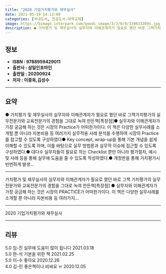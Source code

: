 ```yaml
---
title: "2020 기업가치평가와 재무실사"
date: 2021-05-19 14:13:09
categories: [국내도서, 전공도서-대학교재]
image: https://bimage.interpark.com/goods_image/3/3/0/9/339633309s.jpg
description: ● 가치평가 및 재무실사의 실무자와 이해관계자가 필요로 했던 바로 그책가치평가의 실무전문가와 교육전문가의 경험을 그대로 녹여 만든책[특장점]● 실무자와 이해관계자가 가장 궁금해 하는 것은 시장의 Practice가 어떠한가이다. 이 책은 다양한 실무사례를 소개할 뿐 아니라 자본비용 등
---
```


## **정보**

- **ISBN : 9788959429011**
- **출판사 : 삼일인포마인**
- **출판일 : 20200924**
- **저자 : 이중욱,김성수**

------



## **요약**

●  가치평가 및 재무실사의 실무자와 이해관계자가 필요로 했던 바로 그책가치평가의 실무전문가와 교육전문가의 경험을 그대로 녹여 만든책[특장점]● 실무자와 이해관계자가 가장 궁금해 하는 것은 시장의 Practice가 어떠한가이다. 이 책은 다양한 실무사례를 소개할 뿐 아니라 자본비용 등 여러가지 실무적용 사례 분석을 수행하여 시장의 Practice를 참고할 수 있도록 구성하였다● Key concept, wrap-up을 통해 기본 개념을 쉽게 이해할 수 있도록 하며, 이를 바탕으로 실무 방법론과 실무적 이슈에 접근할 수 있도록 구성하였다.● 대다수 실무자들이 필요로 하는 Checklist 뿐만 아니라 평가절차, 예시 및 사례 등을 통해 실무에 도움을 줄 수 있도록 작성하였다.● 개정판을 통해 가치평가시 빈번하게 발생...

------

가치평가 및 재무실사의 실무자와 이해관계자가 필요로 했던 바로 그책
가치평가의 실무전문가와 교육전문가의 경험을 그대로 녹여 만든책[특장점]
● 실무자와 이해관계자가 가장 궁금해 하는 것은 시장의 PRACTICE가 어떠한가이다. 이 책은 다양한 실무사례를 소개할 뿐 아니라 자본비용 등 여러가지... 

------


2020 기업가치평가와 재무실사 

------


## **리뷰** 

5.0 임-진 실무에 도움이 많이 됩니다 2021.03.18 <br/>5.0 한-석 기본을 위한 책 2021.02.25 <br/>5.0 이-수 좋아요 2020.12.26 <br/>4.0 김-민 좋은책이나 비싸요 ㅠ 2020.12.05 <br/>
